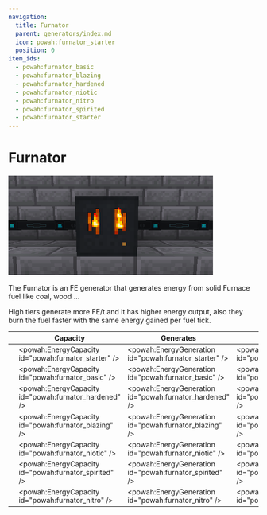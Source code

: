 ```yaml
---
navigation:
  title: Furnator
  parent: generators/index.md
  icon: powah:furnator_starter
  position: 0
item_ids:
  - powah:furnator_basic
  - powah:furnator_blazing
  - powah:furnator_hardened
  - powah:furnator_niotic
  - powah:furnator_nitro
  - powah:furnator_spirited
  - powah:furnator_starter
---
```


# Furnator

![](./furnator.png)

The Furnator is an FE generator that generates energy from solid Furnace fuel like coal, wood ... 

High tiers generate more FE/t and it has higher energy output, also they burn the fuel faster with the same energy gained per fuel tick. 

|                                           | Capacity                                              | Generates                                               | Max Extract                                        |
| ----------------------------------------- | ----------------------------------------------------- | ------------------------------------------------------- | -------------------------------------------------- |
| <ItemLink id="powah:furnator_starter" />  | <powah:EnergyCapacity id="powah:furnator_starter" />  | <powah:EnergyGeneration id="powah:furnator_starter" />  | <powah:EnergyMaxIO id="powah:furnator_starter" />  |
| <ItemLink id="powah:furnator_basic" />    | <powah:EnergyCapacity id="powah:furnator_basic" />    | <powah:EnergyGeneration id="powah:furnator_basic" />    | <powah:EnergyMaxIO id="powah:furnator_basic" />    |
| <ItemLink id="powah:furnator_hardened" /> | <powah:EnergyCapacity id="powah:furnator_hardened" /> | <powah:EnergyGeneration id="powah:furnator_hardened" /> | <powah:EnergyMaxIO id="powah:furnator_hardened" /> |
| <ItemLink id="powah:furnator_blazing" />  | <powah:EnergyCapacity id="powah:furnator_blazing" />  | <powah:EnergyGeneration id="powah:furnator_blazing" />  | <powah:EnergyMaxIO id="powah:furnator_blazing" />  |
| <ItemLink id="powah:furnator_niotic" />   | <powah:EnergyCapacity id="powah:furnator_niotic" />   | <powah:EnergyGeneration id="powah:furnator_niotic" />   | <powah:EnergyMaxIO id="powah:furnator_niotic" />   |
| <ItemLink id="powah:furnator_spirited" /> | <powah:EnergyCapacity id="powah:furnator_spirited" /> | <powah:EnergyGeneration id="powah:furnator_spirited" /> | <powah:EnergyMaxIO id="powah:furnator_spirited" /> |
| <ItemLink id="powah:furnator_nitro" />    | <powah:EnergyCapacity id="powah:furnator_nitro" />    | <powah:EnergyGeneration id="powah:furnator_nitro" />    | <powah:EnergyMaxIO id="powah:furnator_nitro" />    |

<Row>
<RecipesFor id="powah:furnator_starter" />
<RecipesFor id="powah:furnator_basic" />
<RecipesFor id="powah:furnator_hardened" />
<RecipesFor id="powah:furnator_blazing" />
<RecipesFor id="powah:furnator_niotic" />
<RecipesFor id="powah:furnator_spirited" />
<RecipesFor id="powah:furnator_nitro" />
</Row>